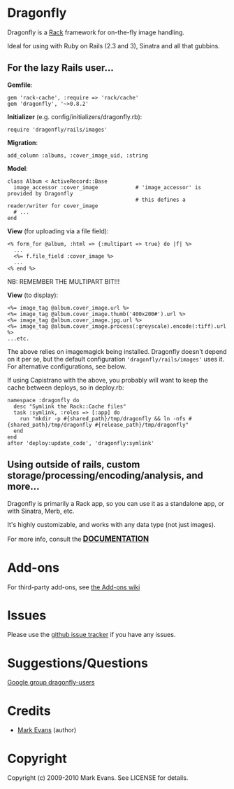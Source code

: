 Dragonfly
===========

Dragonfly is a <a href="http://rack.rubyforge.org">Rack</a> framework for on-the-fly image handling.

Ideal for using with Ruby on Rails (2.3 and 3), Sinatra and all that gubbins.

For the lazy Rails user...
--------------------------
**Gemfile**:

    gem 'rack-cache', :require => 'rack/cache'
    gem 'dragonfly', '~>0.8.2'

**Initializer** (e.g. config/initializers/dragonfly.rb):

    require 'dragonfly/rails/images'

**Migration**:

    add_column :albums, :cover_image_uid, :string

**Model**:

    class Album < ActiveRecord::Base
      image_accessor :cover_image            # 'image_accessor' is provided by Dragonfly
                                             # this defines a reader/writer for cover_image
      # ...
    end

**View** (for uploading via a file field):

    <% form_for @album, :html => {:multipart => true} do |f| %>
      ...
      <%= f.file_field :cover_image %>
      ...
    <% end %>

NB: REMEMBER THE MULTIPART BIT!!!

**View** (to display):

    <%= image_tag @album.cover_image.url %>
    <%= image_tag @album.cover_image.thumb('400x200#').url %>
    <%= image_tag @album.cover_image.jpg.url %>
    <%= image_tag @album.cover_image.process(:greyscale).encode(:tiff).url %>
    ...etc.

The above relies on imagemagick being installed. Dragonfly doesn't depend on it per se, but the default configuration `'dragonfly/rails/images'`
uses it. For alternative configurations, see below.

If using Capistrano with the above, you probably will want to keep the cache between deploys, so in deploy.rb:

    namespace :dragonfly do
      desc "Symlink the Rack::Cache files"
      task :symlink, :roles => [:app] do
        run "mkdir -p #{shared_path}/tmp/dragonfly && ln -nfs #{shared_path}/tmp/dragonfly #{release_path}/tmp/dragonfly"
      end
    end
    after 'deploy:update_code', 'dragonfly:symlink'

Using outside of rails, custom storage/processing/encoding/analysis, and more...
--------------------------------------------------------------------------------
Dragonfly is primarily a Rack app, so you can use it as a standalone app, or with Sinatra, Merb, etc.

It's highly customizable, and works with any data type (not just images).

For more info, consult the <a href="http://markevans.github.com/dragonfly"><big><strong>DOCUMENTATION</strong></big></a>

Add-ons
=======
For third-party add-ons, see [the Add-ons wiki](http://github.com/markevans/dragonfly/wiki/Dragonfly-add-ons)

Issues
======
Please use the <a href="http://github.com/markevans/dragonfly/issues">github issue tracker</a> if you have any issues.

Suggestions/Questions
=====================
<a href="http://groups.google.com/group/dragonfly-users">Google group dragonfly-users</a>

Credits
=======
- [Mark Evans](http://github.com/markevans) (author)

Copyright
========
Copyright (c) 2009-2010 Mark Evans. See LICENSE for details.
